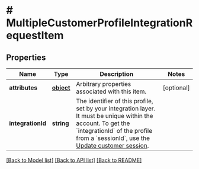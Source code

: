 # # MultipleCustomerProfileIntegrationRequestItem

## Properties

Name | Type | Description | Notes
------------ | ------------- | ------------- | -------------
**attributes** | [**object**](.md) | Arbitrary properties associated with this item. | [optional] 
**integrationId** | **string** | The identifier of this profile, set by your integration layer. It must be unique within the account.  To get the &#x60;integrationId&#x60; of the profile from a &#x60;sessionId&#x60;, use the [Update customer session](https://docs.talon.one/integration-api#operation/updateCustomerSessionV2). | 

[[Back to Model list]](../../README.md#documentation-for-models) [[Back to API list]](../../README.md#documentation-for-api-endpoints) [[Back to README]](../../README.md)


